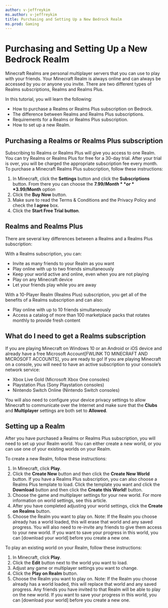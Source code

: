 ```yaml
---
author: v-jeffreykim
ms.author: v-jeffreykim
title: Purchasing and Setting Up a New Bedrock Realm
ms.prod: Gaming
---
```


# Purchasing and Setting Up a New Bedrock Realm

Minecraft Realms are personal multiplayer servers that you can use to play with your friends. Your Minecraft Realm is always online and can always be accessed by you or anyone you invite. There are two different types of Realms subscriptions, Realms and Realms Plus.

In this tutorial, you will learn the following:

-   How to purchase a Realms or Realms Plus subscription on Bedrock.
-   The difference between Realms and Realms Plus subscriptions.
-   Requirements for a Realms or Realms Plus subscription.
-   How to set up a new Realm.

## Purchasing a Realms or Realms Plus subscription

Subscribing to Realms or Realms Plus will give you access to one Realm. You can try Realms or Realms Plus for free for a 30-day trial. After your trial is over, you will be charged the appropriate subscription fee every month.
To purchase a Minecraft Realms Plus subscription, follow these instructions:

1.	In Minecraft, click the **Settings** button and click the **Subscriptions** button. From there you can choose the **$7.99/Month** or **$3.99/Month** option
2.	Click the **Buy Now** button.
3.	Make sure to read the Terms & Conditions and the Privacy Policy and check the **I agree** box.
4.	Click the **Start Free Trial button**.


## Realms and Realms Plus

There are several key differences between a Realms and a Realms Plus subscription:

With a Realms subscription, you can:
-   Invite as many friends to your Realm as you want
-   Play online with up to two friends simultaneously
-   Keep your world active and online, even when you are not playing
-   Play on any Minecraft device
-   Let your friends play while you are away

With a 10-Player Realm (Realms Plus) subscription, you get all of the benefits of a Realms subscription and can also:
-   Play online with up to 10 friends simultaneously
-   Access a catalog of more than 100 marketplace packs that rotates monthly to provide fresh content

## What do I need to get a Realms subscription

If you are playing Minecraft on Windows 10 or an Android or iOS device and already have a free Microsoft Account[FWLINK TO MINECRAFT AND MICROSOFT ACCOUNTS], you are ready to go! If you are playing Minecraft on a console, you will need to have an active subscription to your console’s network service:

-   Xbox Live Gold (Microsoft Xbox One consoles)
-   Playstation Plus (Sony Playstation consoles)
-   Nintendo Switch Online (Nintendo Switch consoles)

You will also need to configure your device privacy settings to allow Minecraft to communicate over the Internet and make sure that the **Clubs** and **Multiplayer** settings are both set to **Allowed**.

## Setting up a Realm

After you have purchased a Realms or Realms Plus subscription, you will need to set up your Realm world. You can either create a new world, or you can use one of your existing worlds on your Realm.

To create a new Realm, follow these instructions:

1.	In Minecraft, click **Play**.
2.	Click the **Create New** button and then click the **Create New World** button. If you have a Realms Plus subscription, you can also choose a Realms Plus template to load. Click the template you want and click the **Download** button and then click the **Create this World!** button. 
3.	Choose the game and multiplayer settings for your new world. For more information on world settings, see this article.
4.	After you have completed adjusting your world settings, click the **Create on Realms** button.
5.	Choose the Realm you want to play on. 
Note: If the Realm you choose already has a world loaded, this will erase that world and any saved progress. You will also need to re-invite any friends to give them access to your new world. If you want to save your progress in this world, you can [download your world] before you create a new one.

To play an existing world on your Realm, follow these instructions:

1.	In Minecraft, click **Play**.
2.	Click the **Edit** button next to the world you want to load.
3.	Adjust any game or multiplayer settings you want to change.
4.	Click the **Play on Realm** button.
5.	Choose the Realm you want to play on. 
Note: If the Realm you choose already has a world loaded, this will replace that world and any saved progress. Any friends you have invited to that Realm will be able to play on the new world. If you want to save your progress in this world, you can [download your world] before you create a new one.
